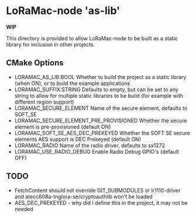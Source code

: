 # LoRaMac-node 'as-lib'

**WIP**

This directory is provided to allow LoRaMac-node to be built as a static library for inclusion in other projects.

## CMake Options

- LORAMAC_AS_LIB:BOOL Whether to build the project as a static library (when ON), or to build the example applications
- LORAMAC_SUFFIX:STRING Defaults to empty, but can be set to any string to allow for multiple static libraries to
  be build (for example with different region support)
- LORAMAC_SECURE_ELEMENT Name of the secure element, defaults to SOFT_SE
- LORAMAC_SECURE_ELEMENT_PRE_PROVISIONED Whether the secure element is pre-provisioned (default ON)
- LORAMAC_SOFT_SE_AES_DEC_PREKEYED Whether the SOFT SE secure elements AES support is DEC Prekeyed (default ON)
- LORAMAC_RADIO Name of the radio driver, defaults to sx1272
- LORAMAC_USE_RADIO_DEBUG Enable Radio Debug GPIO's (default OFF)

## TODO

- FetchContent should not override GIT_SUBMODULES or lr1110-driver and atecc608a-tnglora-se/cryptoauthlib won't be loaded
- AES_DEC_PREKEYED - why did I define this in the project, it may not be needed